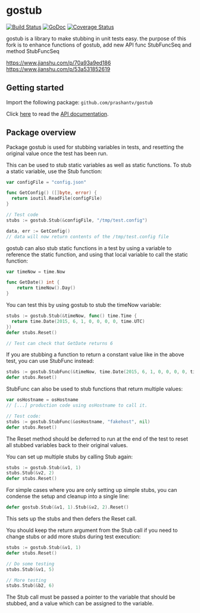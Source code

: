 # gostub

[![Build Status](https://travis-ci.org/prashantv/gostub.svg?branch=master)](https://travis-ci.org/prashantv/gostub)
[![GoDoc](https://godoc.org/github.com/prashantv/gostub?status.svg)](https://godoc.org/github.com/prashantv/gostub)
[![Coverage Status](https://coveralls.io/repos/github/prashantv/gostub/badge.svg?branch=master)](https://coveralls.io/github/prashantv/gostub?branch=master)

gostub is a library to make stubbing in unit tests easy.
the purpose of this fork is to enhance functions of gostub, add new API func StubFuncSeq and method StubFuncSeq 

https://www.jianshu.com/p/70a93a9ed186
https://www.jianshu.com/p/53a531852619

## Getting started

Import the following package:
`github.com/prashantv/gostub`

Click [here](https://godoc.org/github.com/prashantv/gostub) to read the [API documentation](https://godoc.org/github.com/prashantv/gostub).

## Package overview

Package gostub is used for stubbing variables in tests, and resetting the
original value once the test has been run.

This can be used to stub static variables as well as static functions. To stub a
static variable, use the Stub function:

```go
var configFile = "config.json"

func GetConfig() ([]byte, error) {
  return ioutil.ReadFile(configFile)
}

// Test code
stubs := gostub.Stub(&configFile, "/tmp/test.config")

data, err := GetConfig()
// data will now return contents of the /tmp/test.config file
```

gostub can also stub static functions in a test by using a variable to reference
the static function, and using that local variable to call the static function:

```go
var timeNow = time.Now

func GetDate() int {
	return timeNow().Day()
}
```

You can test this by using gostub to stub the timeNow variable:

```go
stubs := gostub.Stub(&timeNow, func() time.Time {
  return time.Date(2015, 6, 1, 0, 0, 0, 0, time.UTC)
})
defer stubs.Reset()

// Test can check that GetDate returns 6
```

If you are stubbing a function to return a constant value like in the above
test, you can use StubFunc instead:

```go
stubs := gostub.StubFunc(&timeNow, time.Date(2015, 6, 1, 0, 0, 0, 0, time.UTC))
defer stubs.Reset()
```

StubFunc can also be used to stub functions that return multiple values:

```go
var osHostname = osHostname
// [...] production code using osHostname to call it.

// Test code:
stubs := gostub.StubFunc(&osHostname, "fakehost", nil)
defer stubs.Reset()
```

The Reset method should be deferred to run at the end of the test to reset all
stubbed variables back to their original values.

You can set up multiple stubs by calling Stub again:

```go
stubs := gostub.Stub(&v1, 1)
stubs.Stub(&v2, 2)
defer stubs.Reset()
```

For simple cases where you are only setting up simple stubs, you can condense
the setup and cleanup into a single line:

```go
defer gostub.Stub(&v1, 1).Stub(&v2, 2).Reset()
```

This sets up the stubs and then defers the Reset call.

You should keep the return argument from the Stub call if you need to change
stubs or add more stubs during test execution:

```go
stubs := gostub.Stub(&v1, 1)
defer stubs.Reset()

// Do some testing
stubs.Stub(&v1, 5)

// More testing
stubs.Stub(&b2, 6)
```

The Stub call must be passed a pointer to the variable that should be stubbed,
and a value which can be assigned to the variable.
